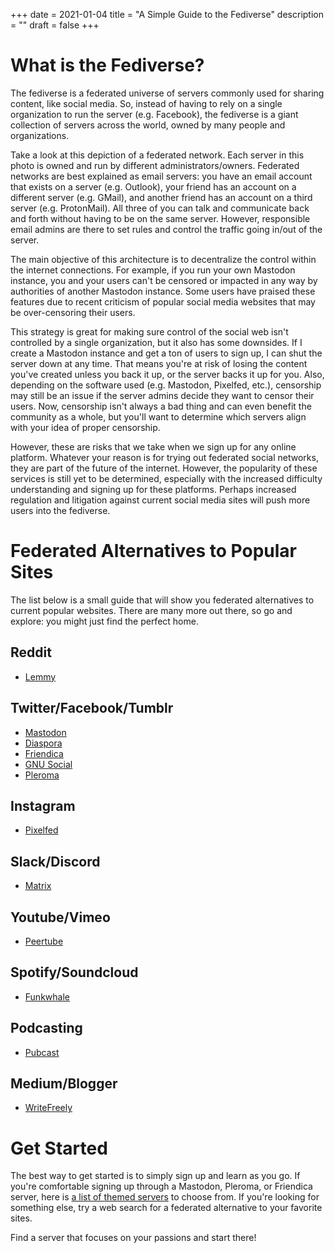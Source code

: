 +++
date = 2021-01-04
title = "A Simple Guide to the Fediverse"
description = ""
draft = false
+++

# What is the Fediverse?

The fediverse is a federated universe of servers commonly used for sharing
content, like social media. So, instead of having to rely on a single
organization to run the server (e.g. Facebook), the fediverse is a giant
collection of servers across the world, owned by many people and organizations.

Take a look at this depiction of a federated network. Each server in this photo
is owned and run by different administrators/owners. Federated networks are best
explained as email servers: you have an email account that exists on a server
(e.g. Outlook), your friend has an account on a different server (e.g. GMail),
and another friend has an account on a third server (e.g. ProtonMail). All three
of you can talk and communicate back and forth without having to be on the same
server. However, responsible email admins are there to set rules and control the
traffic going in/out of the server.

The main objective of this architecture is to decentralize the control within
the internet connections. For example, if you run your own Mastodon instance,
you and your users can't be censored or impacted in any way by authorities of
another Mastodon instance. Some users have praised these features due to recent
criticism of popular social media websites that may be over-censoring their
users.

This strategy is great for making sure control of the social web isn't
controlled by a single organization, but it also has some downsides. If I create
a Mastodon instance and get a ton of users to sign up, I can shut the server
down at any time. That means you're at risk of losing the content you've created
unless you back it up, or the server backs it up for you. Also, depending on the
software used (e.g. Mastodon, Pixelfed, etc.), censorship may still be an issue
if the server admins decide they want to censor their users. Now, censorship
isn't always a bad thing and can even benefit the community as a whole, but
you'll want to determine which servers align with your idea of proper
censorship.

However, these are risks that we take when we sign up for any online platform.
Whatever your reason is for trying out federated social networks, they are part
of the future of the internet. However, the popularity of these services is
still yet to be determined, especially with the increased difficulty
understanding and signing up for these platforms. Perhaps increased regulation
and litigation against current social media sites will push more users into the
fediverse.

# Federated Alternatives to Popular Sites

The list below is a small guide that will show you federated alternatives to
current popular websites. There are many more out there, so go and explore: you
might just find the perfect home.

## Reddit

-   [Lemmy](https://lemmy.ml/instances)

## Twitter/Facebook/Tumblr

-   [Mastodon](https://joinmastodon.org)
-   [Diaspora](https://diasporafoundation.org)
-   [Friendica](https://friendi.ca)
-   [GNU Social](https://gnusocial.network)
-   [Pleroma](https://pleroma.social)

## Instagram

-   [Pixelfed](https://pixelfed.org)

## Slack/Discord

-   [Matrix](https://element.io)

## Youtube/Vimeo

-   [Peertube](https://joinpeertube.org)

## Spotify/Soundcloud

-   [Funkwhale](https://funkwhale.audio)

## Podcasting

-   [Pubcast](https://pubcast.pub)

## Medium/Blogger

-   [WriteFreely](https://writefreely.org)

# Get Started

The best way to get started is to simply sign up and learn as you go. If you're
comfortable signing up through a Mastodon, Pleroma, or Friendica server, here is
[a list of themed servers](https://fediverse.party/en/portal/servers) to choose
from. If you're looking for something else, try a web search for a federated
alternative to your favorite sites.

Find a server that focuses on your passions and start there!
